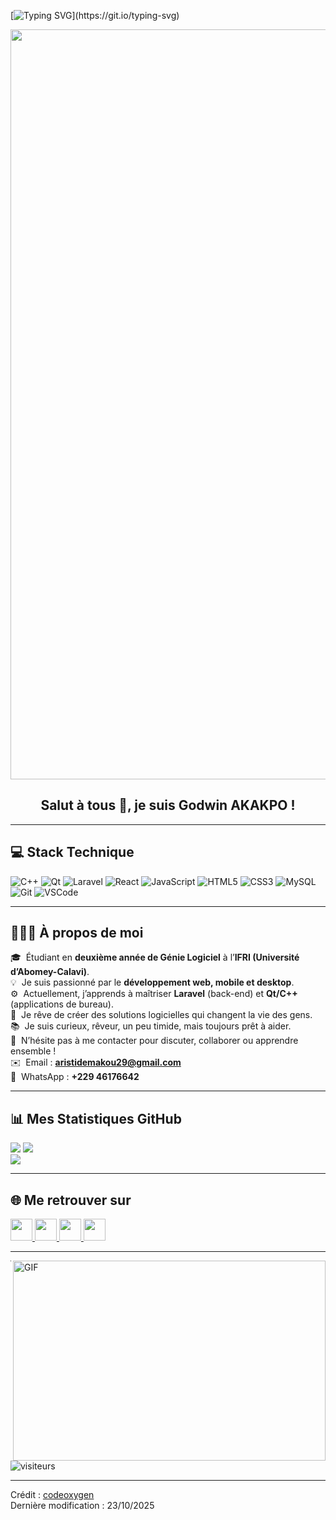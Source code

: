 [![Typing SVG](https://readme-typing-svg.herokuapp.com?multiline=true&width=500&lines=Salut+les+amis,+Amusons-nous+à+coder!)](https://git.io/typing-svg)

<p align="center">
  <img width="1200" src="https://media.giphy.com/media/qgQUggAC3Pfv687qPC/giphy.gif" />
</p>  

<h2 align="center">Salut à tous 👋, je suis Godwin AKAKPO !</h2>

---

## 💻 Stack Technique

![C++](https://img.shields.io/badge/C++-00599C?style=flat-square&logo=cplusplus&logoColor=white)
![Qt](https://img.shields.io/badge/Qt-41CD52?style=flat-square&logo=qt&logoColor=white)
![Laravel](https://img.shields.io/badge/Laravel-FF2D20?style=flat-square&logo=laravel&logoColor=white)
![React](https://img.shields.io/badge/React-20232A?style=flat-square&logo=react&logoColor=61DAFB)
![JavaScript](https://img.shields.io/badge/JavaScript-F7DF1E?style=flat-square&logo=javascript&logoColor=black)
![HTML5](https://img.shields.io/badge/HTML5-E34F26?style=flat-square&logo=html5&logoColor=white)
![CSS3](https://img.shields.io/badge/CSS3-1572B6?style=flat-square&logo=css3&logoColor=white)
![MySQL](https://img.shields.io/badge/MySQL-4479A1?style=flat-square&logo=mysql&logoColor=white)
![Git](https://img.shields.io/badge/Git-F05033?style=flat-square&logo=git&logoColor=white)
![VSCode](https://img.shields.io/badge/VSCode-0078d7?style=flat-square&logo=visual-studio-code&logoColor=white)

---

## 👨🏻‍💻 À propos de moi

🎓 &nbsp;Étudiant en **deuxième année de Génie Logiciel** à l’**IFRI (Université d’Abomey-Calavi)**.  
💡 &nbsp;Je suis passionné par le **développement web, mobile et desktop**.  
⚙️ &nbsp;Actuellement, j’apprends à maîtriser **Laravel** (back-end) et **Qt/C++** (applications de bureau).  
🚀 &nbsp;Je rêve de créer des solutions logicielles qui changent la vie des gens.  
📚 &nbsp;Je suis curieux, rêveur, un peu timide, mais toujours prêt à aider.  
💬 &nbsp;N’hésite pas à me contacter pour discuter, collaborer ou apprendre ensemble !  
✉️ &nbsp;Email : **aristidemakou29@gmail.com**  
📱 &nbsp;WhatsApp : **+229 46176642**

---

## 📊 Mes Statistiques GitHub

![](https://github-readme-stats.vercel.app/api?username=Godwin-AKAKPO&show_icons=true&theme=tokyonight)
![](https://github-readme-streak-stats.herokuapp.com/?user=Godwin-AKAKPO&theme=dark&hide_border=false)<br/>
![](https://github-readme-stats.vercel.app/api/top-langs/?username=Godwin-AKAKPO&theme=dark&hide_border=false&include_all_commits=true&count_private=true&layout=compact)

---

## 🌐 Me retrouver sur

<p>
    <a href="https://www.linkedin.com/in/ton-lien-linkedin/">
        <img src="https://img.shields.io/badge/linkedin-%230077B5.svg?&style=for-the-badge&logo=linkedin&logoColor=white" height=35>
    </a> 
    <a href="https://twitter.com/ton-compte-twitter">
        <img src="https://img.shields.io/badge/twitter-%231DA1F2.svg?&style=for-the-badge&logo=twitter&logoColor=white" height=35>
    </a> 
    <a href="https://www.instagram.com/ton-compte-insta/">
        <img src="https://img.shields.io/badge/instagram-%23E4405F.svg?&style=for-the-badge&logo=instagram&logoColor=white" height=35>
    </a>
    <a href="https://github.com/Godwin-AKAKPO">
        <img src="https://img.shields.io/badge/github-%2312100E.svg?&style=for-the-badge&logo=github&logoColor=white" height=35>
    </a>
</p>

---

<img align="right" alt="GIF" src="https://github.com/abhisheknaiidu/abhisheknaiidu/blob/master/code.gif?raw=true" width="500" height="320" />

---

![visiteurs](https://visitor-badge.laobi.icu/badge?page_id=Godwin-AKAKPO)

----

Crédit : [codeoxygen](https://github.com/codeoxygen)  
Dernière modification : 23/10/2025

